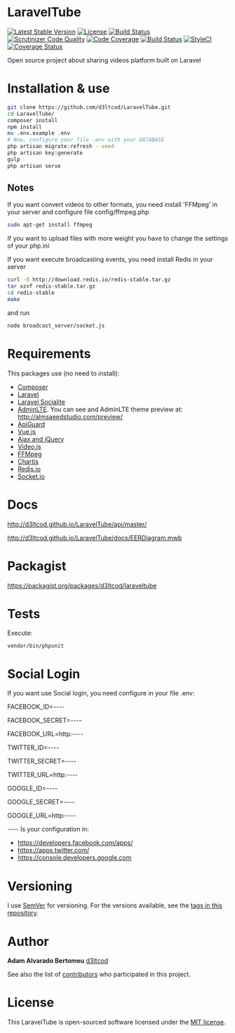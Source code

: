 # LaravelTube
[![Latest Stable Version](https://poser.pugx.org/d3ltcod/laraveltube/v/stable)](https://packagist.org/packages/d3ltcod/laraveltube)
[![License](https://poser.pugx.org/d3ltcod/laraveltube/license)](https://packagist.org/packages/d3ltcod/laraveltube)
[![Build Status](https://travis-ci.org/d3ltcod/LaravelTube.svg?branch=master)](https://travis-ci.org/d3ltcod/LaravelTube)
[![Scrutinizer Code Quality](https://scrutinizer-ci.com/g/d3ltcod/LaravelTube/badges/quality-score.png?b=master)](https://scrutinizer-ci.com/g/d3ltcod/LaravelTube/?branch=master)
[![Code Coverage](https://scrutinizer-ci.com/g/d3ltcod/LaravelTube/badges/coverage.png?b=master)](https://scrutinizer-ci.com/g/d3ltcod/LaravelTube/?branch=master)
[![Build Status](https://scrutinizer-ci.com/g/d3ltcod/LaravelTube/badges/build.png?b=master)](https://scrutinizer-ci.com/g/d3ltcod/LaravelTube/build-status/master)
[![StyleCI](https://styleci.io/repos/56526883/shield)](https://styleci.io/repos/56526883)
[![Coverage Status](https://coveralls.io/repos/github/d3ltcod/LaravelTube/badge.svg?branch=master)](https://coveralls.io/github/d3ltcod/LaravelTube?branch=master)

Open source project about sharing videos platform built on Laravel

# Installation & use

```bash
git clone https://github.com/d3ltcod/LaravelTube.git
cd LaravelTube/
composer install
npm install
mv .env.example .env
# Now, configure your file .env with your DATABASE
php artisan migrate:refresh --seed
php artisan key:generate
gulp
php artisan serve
```
## Notes
If you want convert videos to other formats, you need install 'FFMpeg' in your server and configure file config/ffmpeg.php
```bash
sudo apt-get install ffmpeg
```
If you want to upload files with more weight you have to change the settings of your php.ini

If you want execute broadcasting events, you need install Redis in your server
```bash
curl -O http://download.redis.io/redis-stable.tar.gz
tar xzvf redis-stable.tar.gz
cd redis-stable
make
```
and run 
```bash
node broadcast_server/socket.js
```

# Requirements
This packages use (no need to install):

* [Composer](https://getcomposer.org/)
* [Laravel](http://laravel.com/)
* [Laravel Socialite](https://github.com/laravel/socialite)
* [AdminLTE](https://github.com/almasaeed2010/AdminLTE). You can see and AdminLTE theme preview at: http://almsaeedstudio.com/preview/
* [ApiGuard](https://github.com/chrisbjr/api-guard)
* [Vue.js](https://vuejs.org/)
* [Ajax and jQuery](http://api.jquery.com/jquery.ajax/)
* [Video.js](http://videojs.com/)
* [FFMpeg](https://github.com/linkthrow/ffmpeg)
* [Chartjs](http://www.chartjs.org/)
* [Redis.io](http://redis.io/)
* [Socket.io](http://socket.io/)

# Docs
http://d3ltcod.github.io/LaravelTube/api/master/

http://d3ltcod.github.io/LaravelTube/docs/EERDiagram.mwb

# Packagist
https://packagist.org/packages/d3ltcod/laraveltube

# Tests

Execute:

```
vendor/bin/phpunit
```

# Social Login
If you want use Social login, you need configure in your file .env:

FACEBOOK_ID=*----*

FACEBOOK_SECRET=*----*

FACEBOOK_URL=http:*----*

TWITTER_ID=*----*

TWITTER_SECRET=*----*

TWITTER_URL=http:*----*

GOOGLE_ID=*----*

GOOGLE_SECRET=*----*

GOOGLE_URL=http:*----*

*----* Is your configuration in:
* https://developers.facebook.com/apps/
* https://apps.twitter.com/
* https://console.developers.google.com

# Versioning

I use [SemVer](http://semver.org/) for versioning. For the versions available, see the [tags in this repository](https://github.com/d3ltcod/LaravelTube/tags).

# Author

**Adam Alvarado Bertomeu** [d3ltcod](https://github.com/d3ltcod)

See also the list of [contributors](https://github.com/d3ltcod/LaravelTube/graphs/contributors) who participated in this project.

# License
This LaravelTube is open-sourced software licensed under the [MIT license](http://opensource.org/licenses/MIT).
